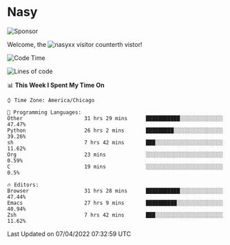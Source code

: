 # Nasy

<!--
<p align="center">
<img height="200" src="https://github-readme-stats.vercel.app/api?username=nasyxx&count_private=true&show_icons=true&theme=dracula&include_all_commits=true"/>
<img height="200" src="https://github-readme-stats.vercel.app/api/top-langs/?username=nasyxx&theme=dracula&hide=html,jupyter+notebook&count_private=true&show_icons=true"/>
</p>

  
----------------
-->

![Sponsor](https://img.shields.io/static/v1.svg?label=Sponsor&message=%E2%9D%A4&logo=GitHub&style=flat&color=pink)
 
Welcome, the ![nasyxx visitor counter](https://count.getloli.com/get/@nasyxx?theme=rule34)th vistor!
 
<!--START_SECTION:waka-->
![Code Time](http://img.shields.io/badge/Code%20Time-2%2C176%20hrs%2036%20mins-blue)

![Lines of code](https://img.shields.io/badge/From%20Hello%20World%20I%27ve%20Written-5%20Million%20lines%20of%20code-blue)

📊 **This Week I Spent My Time On** 

```text
⌚︎ Time Zone: America/Chicago

💬 Programming Languages: 
Other                    31 hrs 29 mins      ███████████░░░░░░░░░░░░░░   47.47% 
Python                   26 hrs 2 mins       █████████░░░░░░░░░░░░░░░░   39.26% 
sh                       7 hrs 42 mins       ███░░░░░░░░░░░░░░░░░░░░░░   11.62% 
Org                      23 mins             ░░░░░░░░░░░░░░░░░░░░░░░░░   0.59% 
C                        19 mins             ░░░░░░░░░░░░░░░░░░░░░░░░░   0.5%

🔥 Editors: 
Browser                  31 hrs 28 mins      ███████████░░░░░░░░░░░░░░   47.44% 
Emacs                    27 hrs 9 mins       ██████████░░░░░░░░░░░░░░░   40.94% 
Zsh                      7 hrs 42 mins       ███░░░░░░░░░░░░░░░░░░░░░░   11.62%

```


 Last Updated on 07/04/2022 07:32:59 UTC
<!--END_SECTION:waka-->

<!-- ![visitors](https://visitor-badge.laobi.icu/badge?page_id=nasyxx.nasyxx) -->
